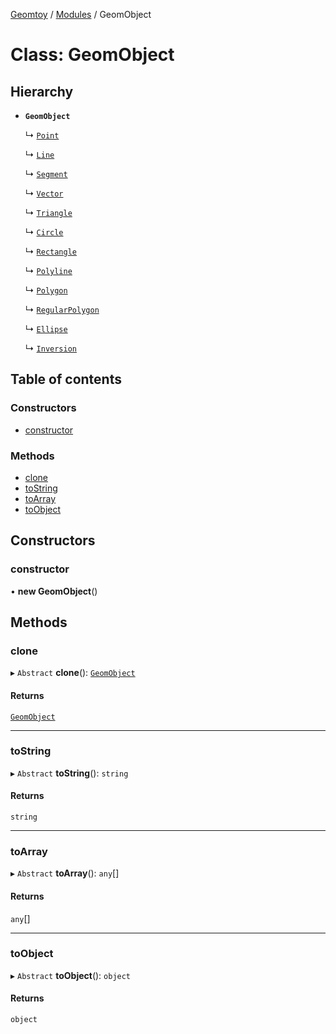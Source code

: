 [Geomtoy](../README.md) / [Modules](../modules.md) / GeomObject

# Class: GeomObject

## Hierarchy

- **`GeomObject`**

  ↳ [`Point`](Point.md)

  ↳ [`Line`](Line.md)

  ↳ [`Segment`](Segment.md)

  ↳ [`Vector`](Vector.md)

  ↳ [`Triangle`](Triangle.md)

  ↳ [`Circle`](Circle.md)

  ↳ [`Rectangle`](Rectangle.md)

  ↳ [`Polyline`](Polyline.md)

  ↳ [`Polygon`](Polygon.md)

  ↳ [`RegularPolygon`](RegularPolygon.md)

  ↳ [`Ellipse`](Ellipse.md)

  ↳ [`Inversion`](Inversion.md)

## Table of contents

### Constructors

- [constructor](GeomObject.md#constructor)

### Methods

- [clone](GeomObject.md#clone)
- [toString](GeomObject.md#tostring)
- [toArray](GeomObject.md#toarray)
- [toObject](GeomObject.md#toobject)

## Constructors

### constructor

• **new GeomObject**()

## Methods

### clone

▸ `Abstract` **clone**(): [`GeomObject`](GeomObject.md)

#### Returns

[`GeomObject`](GeomObject.md)

___

### toString

▸ `Abstract` **toString**(): `string`

#### Returns

`string`

___

### toArray

▸ `Abstract` **toArray**(): `any`[]

#### Returns

`any`[]

___

### toObject

▸ `Abstract` **toObject**(): `object`

#### Returns

`object`
